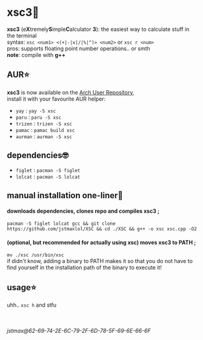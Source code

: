 # xsc3🧮
**xsc3** (e**X**tremely**S**imple**C**alculator **3**): the easiest way to calculate stuff in the terminal \
syntax: `xsc <num1> <(+|-|x|/|%|^)> <num2>` or `xsc r <num>` \
pros: supports floating point number operations.. or smth \
**note**: compile with **g++**

## AUR⭐
**xsc3** is now available on the [Arch User Repository](https://aur.archlinux.org/packages/xsc), \
install it with your favourite AUR helper:
* `yay` : `yay -S xsc`
* `paru` : `paru -S xsc`
* `trizen` : `trizen -S xsc`
* `pamac` : `pamac build xsc`
* `aurman` : `aurman -S xsc`

## dependencies🤓
* `figlet` : `pacman -S figlet`
* `lolcat` : `pacman -S lolcat`

## manual installation one-liner🤖
#### downloads dependencies, clones repo and compiles **xsc3** ;
`pacman -S figlet lolcat gcc && git clone https://github.com/jstmaxlol/XSC && cd ./XSC && g++ -o xsc xsc.cpp -O2`
#### (optional, but recommended for actually using xsc) moves **xsc3** to PATH ;
`mv ./xsc /usr/bin/xsc` \
if didn't know, adding a binary to PATH makes it so that you do not have to find yourself in the installation path of the binary to execute it!

## usage⭐
uhh.. `xsc h` and stfu

&nbsp;
###### jstmax@62-69-74-2E-6C-79-2F-6D-78-5F-69-6E-66-6F
